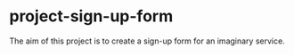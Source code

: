 # project-sign-up-form

The aim of this project is to create a sign-up form for an imaginary service.